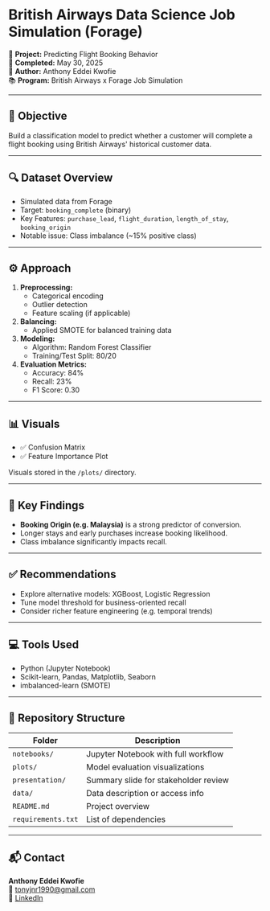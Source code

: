 # British Airways Data Science Job Simulation (Forage)

🚀 **Project:** Predicting Flight Booking Behavior  
📅 **Completed:** May 30, 2025  
👤 **Author:** Anthony Eddei Kwofie  
📚 **Program:** British Airways x Forage Job Simulation

---

## 📌 Objective

Build a classification model to predict whether a customer will complete a flight booking using British Airways' historical customer data.

---

## 🔍 Dataset Overview

- Simulated data from Forage
- Target: `booking_complete` (binary)
- Key Features: `purchase_lead`, `flight_duration`, `length_of_stay`, `booking_origin`
- Notable issue: Class imbalance (~15% positive class)

---

## ⚙️ Approach

1. **Preprocessing:**
   - Categorical encoding
   - Outlier detection
   - Feature scaling (if applicable)
2. **Balancing:**
   - Applied SMOTE for balanced training data
3. **Modeling:**
   - Algorithm: Random Forest Classifier
   - Training/Test Split: 80/20
4. **Evaluation Metrics:**
   - Accuracy: 84%
   - Recall: 23%
   - F1 Score: 0.30

---

## 📊 Visuals

- ✅ Confusion Matrix
- ✅ Feature Importance Plot

Visuals stored in the `/plots/` directory.

---

## 🧠 Key Findings

- **Booking Origin (e.g. Malaysia)** is a strong predictor of conversion.
- Longer stays and early purchases increase booking likelihood.
- Class imbalance significantly impacts recall.

---

## ✅ Recommendations

- Explore alternative models: XGBoost, Logistic Regression
- Tune model threshold for business-oriented recall
- Consider richer feature engineering (e.g. temporal trends)

---

## 💻 Tools Used

- Python (Jupyter Notebook)
- Scikit-learn, Pandas, Matplotlib, Seaborn
- imbalanced-learn (SMOTE)

---

## 📁 Repository Structure

| Folder        | Description                          |
|---------------|--------------------------------------|
| `notebooks/`  | Jupyter Notebook with full workflow  |
| `plots/`      | Model evaluation visualizations      |
| `presentation/` | Summary slide for stakeholder review |
| `data/`       | Data description or access info      |
| `README.md`   | Project overview                     |
| `requirements.txt` | List of dependencies            |

---

## 📬 Contact

**Anthony Eddei Kwofie**  
📧 tonyjnr1990@gmail.com  
🔗 [LinkedIn](https://www.linkedin.com/in/your-profile)
